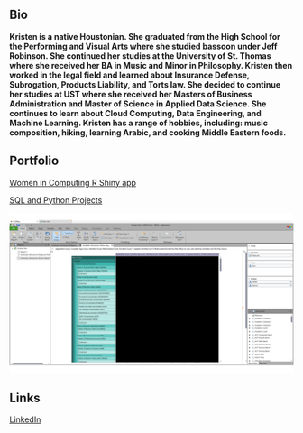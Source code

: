 ## Bio

**Kristen is a native Houstonian. She graduated from the High School for the Performing and Visual Arts where she studied bassoon under Jeff Robinson. She continued her studies at the University of St. Thomas where she received her BA in Music and Minor in Philosophy. Kristen then worked in the legal field and learned about Insurance Defense, Subrogation, Products Liability, and Torts law. She decided to continue her studies at UST where she received her Masters of Business Administration and Master of Science in Applied Data Science. She continues to learn about Cloud Computing, Data Engineering, and Machine Learning. Kristen has a range of hobbies, including: music composition, hiking, learning Arabic, and cooking Middle Eastern foods.** 

## Portfolio

[Women in Computing R Shiny app](https://kksmbamsds.shinyapps.io/IndependentStudyWomenInComputing/)

[SQL and Python Projects](https://kscott2010.github.io/)

![Image Title](https://github.com/kscott2010/kscott2010.github.io/blob/main/Grad%20Admissions%20Status%20Report%5Bredacted%5D.png)

## Links 

[LinkedIn](https://www.linkedin.com/in/kristenkscott/)
